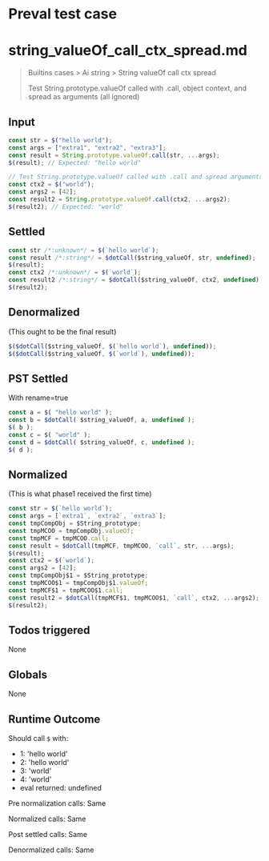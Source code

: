 # Preval test case

# string_valueOf_call_ctx_spread.md

> Builtins cases > Ai string > String valueOf call ctx spread
>
> Test String.prototype.valueOf called with .call, object context, and spread as arguments (all ignored)

## Input

`````js filename=intro
const str = $("hello world");
const args = ["extra1", "extra2", "extra3"];
const result = String.prototype.valueOf.call(str, ...args);
$(result); // Expected: "hello world"

// Test String.prototype.valueOf called with .call and spread arguments (array with 1 element, should be ignored), using a context value
const ctx2 = $("world");
const args2 = [42];
const result2 = String.prototype.valueOf.call(ctx2, ...args2);
$(result2); // Expected: "world"
`````


## Settled


`````js filename=intro
const str /*:unknown*/ = $(`hello world`);
const result /*:string*/ = $dotCall($string_valueOf, str, undefined);
$(result);
const ctx2 /*:unknown*/ = $(`world`);
const result2 /*:string*/ = $dotCall($string_valueOf, ctx2, undefined);
$(result2);
`````


## Denormalized
(This ought to be the final result)

`````js filename=intro
$($dotCall($string_valueOf, $(`hello world`), undefined));
$($dotCall($string_valueOf, $(`world`), undefined));
`````


## PST Settled
With rename=true

`````js filename=intro
const a = $( "hello world" );
const b = $dotCall( $string_valueOf, a, undefined );
$( b );
const c = $( "world" );
const d = $dotCall( $string_valueOf, c, undefined );
$( d );
`````


## Normalized
(This is what phase1 received the first time)

`````js filename=intro
const str = $(`hello world`);
const args = [`extra1`, `extra2`, `extra3`];
const tmpCompObj = $String_prototype;
const tmpMCOO = tmpCompObj.valueOf;
const tmpMCF = tmpMCOO.call;
const result = $dotCall(tmpMCF, tmpMCOO, `call`, str, ...args);
$(result);
const ctx2 = $(`world`);
const args2 = [42];
const tmpCompObj$1 = $String_prototype;
const tmpMCOO$1 = tmpCompObj$1.valueOf;
const tmpMCF$1 = tmpMCOO$1.call;
const result2 = $dotCall(tmpMCF$1, tmpMCOO$1, `call`, ctx2, ...args2);
$(result2);
`````


## Todos triggered


None


## Globals


None


## Runtime Outcome


Should call `$` with:
 - 1: 'hello world'
 - 2: 'hello world'
 - 3: 'world'
 - 4: 'world'
 - eval returned: undefined

Pre normalization calls: Same

Normalized calls: Same

Post settled calls: Same

Denormalized calls: Same
